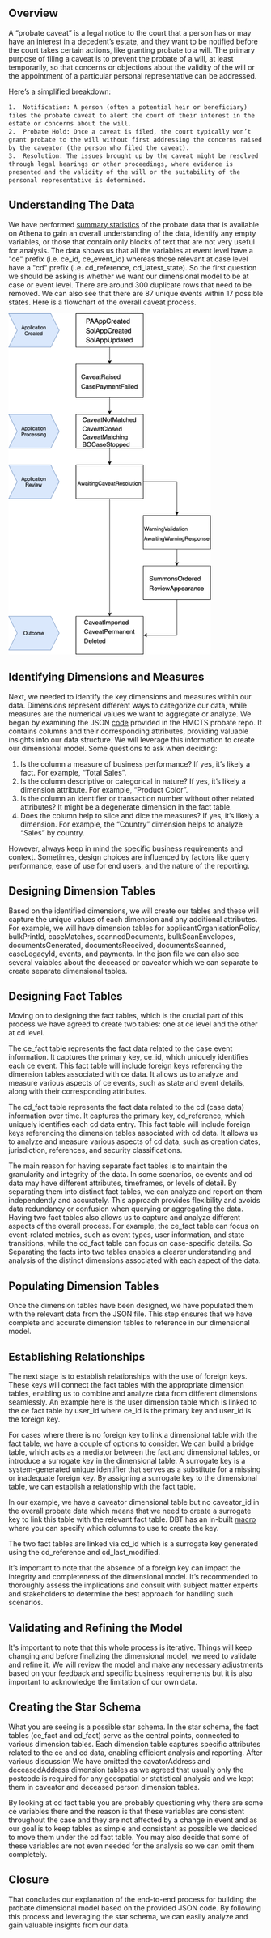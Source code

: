 ## Overview

A “probate caveat” is a legal notice to the court that a person has or may have an interest in a decedent’s estate, and they want to be notified before the court takes certain actions, like granting probate to a will. The primary purpose of filing a caveat is to prevent the probate of a will, at least temporarily, so that concerns or objections about the validity of the will or the appointment of a particular personal representative can be addressed.

Here’s a simplified breakdown:

	1.	Notification: A person (often a potential heir or beneficiary) files the probate caveat to alert the court of their interest in the estate or concerns about the will.
	2.	Probate Hold: Once a caveat is filed, the court typically won’t grant probate to the will without first addressing the concerns raised by the caveator (the person who filed the caveat).
	3.	Resolution: The issues brought up by the caveat might be resolved through legal hearings or other proceedings, where evidence is presented and the validity of the will or the suitability of the personal representative is determined.

## Understanding The Data

 We have performed [summary statistics](https://alpha-mojap-ccd.s3.eu-west-1.amazonaws.com/ccd-analysis/results/caveat/ccd_probate_analysis.html) of the probate data that is available on Athena to gain an overall understanding of the data, identify any empty variables, or those that contain only blocks of text that are not very useful for analysis. The data shows us that all the variables at event level have a "ce" prefix (i.e. ce_id, ce_event_id) whereas those relevant at case level have a "cd" prefix (i.e. cd_reference, cd_latest_state). So the first question we should be asking is whether we want our dimensional model to be at case or event level. There are around 300 duplicate rows that need to be removed. We can also see that there are 87 unique events within 17 possible states. Here is a flowchart of the overall caveat process. 

 <img src="../../../images/create-a-derived-table/caveate_state.png" alt="Probate Caveat Flowchart" width="400"/>

## Identifying Dimensions and Measures

Next, we needed to identify the key dimensions and measures within our data. Dimensions represent different ways to categorize our data, while measures are the numerical values we want to aggregate or analyze. We began by examining the JSON [code](https://github.com/moj-analytical-services/airflow-hmcts-sdp-load/blob/main/services/ccd/metadata/raw/probate_caveat.json) provided in the HMCTS probate repo. It contains columns and their corresponding attributes, providing valuable insights into our data structure. We will leverage this information to create our dimensional model. 
Some questions to ask when deciding:

1. Is the column a measure of business performance? If yes, it’s likely a fact. For example, “Total Sales”.
2. Is the column descriptive or categorical in nature? If yes, it’s likely a dimension attribute. For example, “Product Color”.
3. Is the column an identifier or transaction number without other related attributes? It might be a degenerate dimension in the fact table.
4. Does the column help to slice and dice the measures? If yes, it’s likely a dimension. For example, the “Country” dimension helps to analyze “Sales” by country.

However, always keep in mind the specific business requirements and context. Sometimes, design choices are influenced by factors like query performance, ease of use for end users, and the nature of the reporting.

## Designing Dimension Tables

Based on the identified dimensions, we will create our tables and these will capture the unique values of each dimension and any additional attributes. For example, we will have dimension tables for applicantOrganisationPolicy, bulkPrintId, caseMatches, scannedDocuments, bulkScanEnvelopes, documentsGenerated, documentsReceived, documentsScanned, caseLegacyId, events, and payments. In the json file we can also see several vaiables about the deceased or caveator which we can separate to create separate dimensional tables. 


## Designing Fact Tables

Moving on to designing the fact tables, which is the crucial part of this process we have agreed to create two tables: one at ce level and the other at cd level. 

The ce_fact table represents the fact data related to the case event information. It captures the primary key, ce_id, which uniquely identifies each ce event. This fact table will include foreign keys referencing the dimension tables associated with ce data. It allows us to analyze and measure various aspects of ce events, such as state and event details, along with their corresponding attributes.

The cd_fact table represents the fact data related to the cd (case data) information over time. It captures the primary key, cd_reference, which uniquely identifies each cd data entry. This fact table will include foreign keys referencing the dimension tables associated with cd data. It allows us to analyze and measure various aspects of cd data, such as creation dates, jurisdiction, references, and security classifications.

The main reason for having separate fact tables is to maintain the granularity and integrity of the data. In some scenarios, ce events and cd data may have different attributes, timeframes, or levels of detail. By separating them into distinct fact tables, we can analyze and report on them independently and accurately. This approach provides flexibility and avoids data redundancy or confusion when querying or aggregating the data. Having two fact tables also allows us to capture and analyze different aspects of the overall process. For example, the ce_fact table can focus on event-related metrics, such as event types, user information, and state transitions, while the cd_fact table can focus on case-specific details. So Separating the facts into two tables enables a clearer understanding and analysis of the distinct dimensions associated with each aspect of the data.

## Populating Dimension Tables

Once the dimension tables have been designed, we have populated them with the relevant data from the JSON file. This step ensures that we have complete and accurate dimension tables to reference in our dimensional model.

## Establishing Relationships

The next stage is to establish relationships with the use of foreign keys. These keys will connect the fact tables with the appropriate dimension tables, enabling us to combine and analyze data from different dimensions seamlessly. An example here is the user dimension table which is linked to the ce fact table by user_id where ce_id is the primary key and user_id is the foreign key.

For cases where there is no foreign key to link a dimensional table with the fact table, we have a couple of options to consider. We can build a bridge table, which acts as a mediator between the fact and dimensional tables, or introduce a surrogate key in the dimensional table. A surrogate key is a system-generated unique identifier that serves as a substitute for a missing or inadequate foreign key. By assigning a surrogate key to the dimensional table, we can establish a relationship with the fact table. 

In our example, we have a caveator dimensional table but no caveator_id in the overall probate data which means that we need to create a surrogate key to link this table with the relevant fact table. DBT has an in-built [macro](https://github.com/dbt-labs/dbt-utils#generate_surrogate_key-source) where you can specify which columns to use to create the key.

The two fact tables are linked via cd_id which is a surrogate key generated using the cd_reference and cd_last_modified.

It’s important to note that the absence of a foreign key can impact the integrity and completeness of the dimensional model. It’s recommended to thoroughly assess the implications and consult with subject matter experts and stakeholders to determine the best approach for handling such scenarios.

## Validating and Refining the Model

It's important to note that this whole process is iterative. Things will keep changing and before finalizing the dimensional model, we need to validate and refine it. We will review the model and make any necessary adjustments based on your feedback and specific business requirements but it is also important to acknowledge the limitation of our own data.

## Creating the Star Schema

What you are seeing is a possible star schema. In the star schema, the fact tables (ce_fact and cd_fact) serve as the central points, connected to various dimension tables. Each dimension table captures specific attributes related to the ce and cd data, enabling efficient analysis and reporting.
After various discussion We have omitted the cavatorAddress and deceasedAddress dimension tables as we agreed that usually only the postcode is required for any geospatial or statistical analysis and we kept them in caveator and deceased person dimension tables. 

By looking at cd fact table you are probably questioning why there are some ce variables there and the reason is that these variables are consistent throughout the case and they are not affected by a change in event and as our goal is to keep tables as simple and consistent as possible we decided to move them under the cd fact table. You may also decide that some of these variables are not even needed for the analysis so we can omit them completely.

## Closure
That concludes our explanation of the end-to-end process for building the probate dimensional model based on the provided JSON code. By following this process and leveraging the star schema, we can easily analyze and gain valuable insights from our data. 
